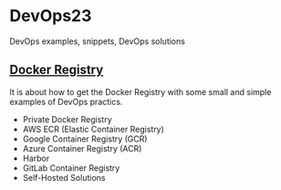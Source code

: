 # DevOps23
DevOps examples, snippets, DevOps solutions

## [Docker Registry](./Docker_Registry/)

It is about how to get the Docker Registry with some small and simple examples of DevOps practics.
- Private Docker Registry
- AWS ECR (Elastic Container Registry)
- Google Container Registry (GCR)
- Azure Container Registry (ACR)
- Harbor
- GitLab Container Registry
- Self-Hosted Solutions

  
